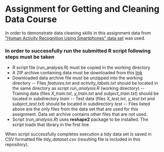 # Assignment for Getting and Cleaning Data Course
In order to demonstrate data cleaning skills in this assignment data from ["Human Activity Recognition Using Smartphones" data set](http://archive.ics.uci.edu/ml/datasets/Human+Activity+Recognition+Using+Smartphones) was used.

### In order to successfully run the submitted R script following steps must be taken
- R script file (run_analysis.R) must be copied in the working directory
- A ZIP archive containing data must be downloaded from this [link](https://d396qusza40orc.cloudfront.net/getdata%2Fprojectfiles%2FUCI%20HAR%20Dataset.zip)
- Downloaded data archive file must be unzipped into the working directory
-- Files *features.txt* and *activity_labels.txt* should be located in the same directory as script *run_analysis.R* (working directory)
-- Training data (files *X_train.txt*, *y_train.txt* and *subject_train.txt*) should be located in subdirectory *train*
-- Test data (files *X_test.txt*, *y_test.txt* and *subject_test.txt*) should be located in subdirectory *test*
-- Files listed above are the only files from the data set that are used for this assignment. Data set archive contains other files that are not used.
- Script (*run_analysis.R*) uses __reshape2__ package to be installed. The script loads that library in the first line.

When script successfully completes execution a tidy data set is saved in CSV formatted file *tidy_dataset.csv* (resulting file is included in this repository).
